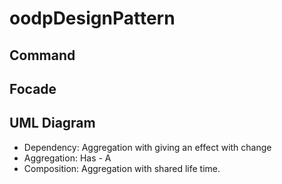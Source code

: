 # oodpDesignPattern
## Command
## Focade


## UML Diagram
* Dependency: Aggregation with giving an effect with change
* Aggregation: Has - A
* Composition: Aggregation with shared life time.